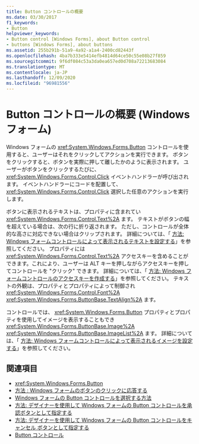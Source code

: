 ```yaml
---
title: Button コントロールの概要
ms.date: 03/30/2017
f1_keywords:
- Button
helpviewer_keywords:
- Button control [Windows Forms], about Button control
- buttons [Windows Forms], about buttons
ms.assetid: 255b291b-51a9-4a92-a1a4-2400cd82443f
ms.openlocfilehash: 4ba7b333e5414efb4814d64ce50c55e08b27f859
ms.sourcegitcommit: 9f6df084c53a3da0ea657ed0d708a72213683084
ms.translationtype: MT
ms.contentlocale: ja-JP
ms.lasthandoff: 12/09/2020
ms.locfileid: "96981556"
---
```

# <a name="button-control-overview-windows-forms"></a>Button コントロールの概要 (Windows フォーム)
Windows フォームの <xref:System.Windows.Forms.Button> コントロールを使用すると、ユーザーはそれをクリックしてアクションを実行できます。 ボタンをクリックすると、ボタンを実際に押して離したかのように表示されます。 ユーザーがボタンをクリックするたびに、 <xref:System.Windows.Forms.Control.Click> イベントハンドラーが呼び出されます。 イベントハンドラーにコードを配置して、 <xref:System.Windows.Forms.Control.Click> 選択した任意のアクションを実行します。  
  
 ボタンに表示されるテキストは、プロパティに含まれてい <xref:System.Windows.Forms.Control.Text%2A> ます。 テキストがボタンの幅を超えている場合は、次の行に折り返されます。 ただし、コントロールが全体的な高さに対応できない場合はクリップされます。 詳細については、「 [方法: Windows フォームコントロールによって表示されるテキストを設定する](how-to-set-the-text-displayed-by-a-windows-forms-control.md)」を参照してください。 プロパティには <xref:System.Windows.Forms.Control.Text%2A> アクセスキーを含めることができます。これにより、ユーザーは ALT キーを押しながらアクセスキーを押してコントロールを "クリック" できます。 詳細については、「 [方法: Windows フォームコントロールのアクセスキーを作成する](how-to-create-access-keys-for-windows-forms-controls.md)」を参照してください。 テキストの外観は、プロパティとプロパティによって制御され <xref:System.Windows.Forms.Control.Font%2A> <xref:System.Windows.Forms.ButtonBase.TextAlign%2A> ます。  
  
 コントロールでは、 <xref:System.Windows.Forms.Button> プロパティとプロパティを使用してイメージを表示することもでき <xref:System.Windows.Forms.ButtonBase.Image%2A> <xref:System.Windows.Forms.ButtonBase.ImageList%2A> ます。 詳細については、「 [方法: Windows フォームコントロールによって表示されるイメージを設定する](how-to-set-the-image-displayed-by-a-windows-forms-control.md)」を参照してください。  
  
## <a name="see-also"></a>関連項目

- <xref:System.Windows.Forms.Button>
- [方法 : Windows フォームのボタンのクリックに応答する](how-to-respond-to-windows-forms-button-clicks.md)
- [Windows フォームの Button コントロールを選択する方法](ways-to-select-a-windows-forms-button-control.md)
- [方法: デザイナーを使用して Windows フォームの Button コントロールを承認ボタンとして指定する](designate-a-wf-button-as-the-accept-button-using-the-designer.md)
- [方法: デザイナーを使用して Windows フォームの Button コントロールをキャンセル ボタンとして指定する](designate-a-wf-button-as-the-cancel-button-using-the-designer.md)
- [Button コントロール](button-control-windows-forms.md)
